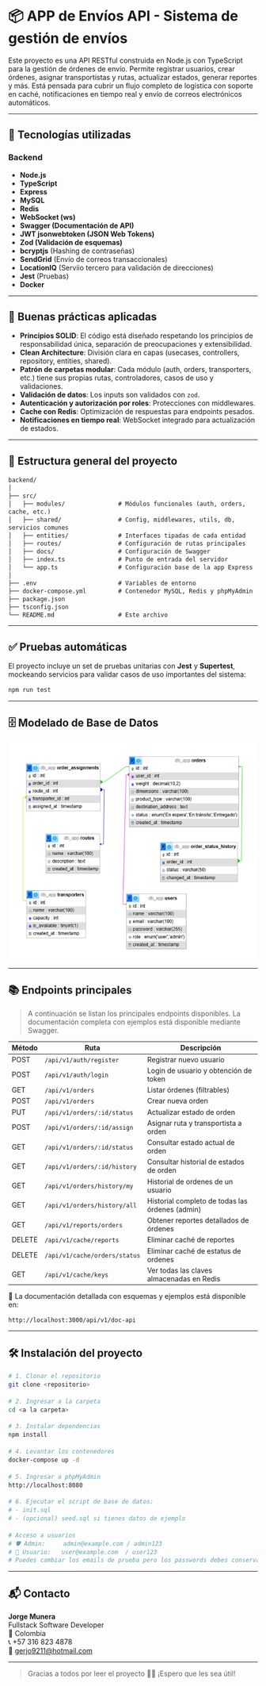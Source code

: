 # 📦 APP de Envíos API - Sistema de gestión de envíos

Este proyecto es una API RESTful construida en Node.js con TypeScript para la gestión de órdenes de envío. Permite registrar usuarios, crear órdenes, asignar transportistas y rutas, actualizar estados, generar reportes y más. Está pensada para cubrir un flujo completo de logística con soporte en caché, notificaciones en tiempo real y envío de correos electrónicos automáticos.

---

## 🚀 Tecnologías utilizadas

### Backend
- **Node.js**
- **TypeScript**
- **Express**
- **MySQL**
- **Redis**
- **WebSocket (ws)**
- **Swagger (Documentación de API)**
- **JWT jsonwebtoken (JSON Web Tokens)**
- **Zod (Validación de esquemas)**
- **bcryptjs** (Hashing de contraseñas)
- **SendGrid** (Envío de correos transaccionales)
- **LocationIQ** (Serviio tercero para validación de direcciones)
- **Jest** (Pruebas)
- **Docker**

---

## 🧰 Buenas prácticas aplicadas

- **Principios SOLID**: El código está diseñado respetando los principios de responsabilidad única, separación de preocupaciones y extensibilidad.
- **Clean Architecture**: División clara en capas (usecases, controllers, repository, entities, shared).
- **Patrón de carpetas modular**: Cada módulo (auth, orders, transporters, etc.) tiene sus propias rutas, controladores, casos de uso y validaciones.
- **Validación de datos**: Los inputs son validados con `zod`.
- **Autenticación y autorización por roles**: Protecciones con middlewares.
- **Cache con Redis**: Optimización de respuestas para endpoints pesados.
- **Notificaciones en tiempo real**: WebSocket integrado para actualización de estados.

---

## 🧱 Estructura general del proyecto

```
backend/
│
├── src/
│   ├── modules/               # Módulos funcionales (auth, orders, cache, etc.)
│   ├── shared/                # Config, middlewares, utils, db, servicios comunes
│   ├── entities/              # Interfaces tipadas de cada entidad
│   ├── routes/                # Configuración de rutas principales
│   ├── docs/                  # Configuración de Swagger
│   ├── index.ts               # Punto de entrada del servidor
│   └── app.ts                 # Configuración base de la app Express
│
├── .env                       # Variables de entorno
├── docker-compose.yml         # Contenedor MySQL, Redis y phpMyAdmin
├── package.json
├── tsconfig.json
└── README.md                  # Este archivo
```

---

## ✅ Pruebas automáticas

El proyecto incluye un set de pruebas unitarias con **Jest** y **Supertest**, mockeando servicios para validar casos de uso importantes del sistema:

```bash
npm run test
```

---

## 🗄️ Modelado de Base de Datos

![Modelo de base de datos](./modelado-db.png)

---

## 📚 Endpoints principales

> A continuación se listan los principales endpoints disponibles. La documentación completa con ejemplos está disponible mediante Swagger.

| Método | Ruta                             | Descripción                                        |
|--------|----------------------------------|----------------------------------------------------|
| POST   | `/api/v1/auth/register`         | Registrar nuevo usuario                            |
| POST   | `/api/v1/auth/login`            | Login de usuario y obtención de token              |
| GET    | `/api/v1/orders`                | Listar órdenes (filtrables)                        |
| POST   | `/api/v1/orders`                | Crear nueva orden                                  |
| PUT    | `/api/v1/orders/:id/status`     | Actualizar estado de orden                         |
| POST   | `/api/v1/orders/:id/assign`     | Asignar ruta y transportista a orden               |
| GET    | `/api/v1/orders/:id/status`     | Consultar estado actual de orden                   |
| GET    | `/api/v1/orders/:id/history`    | Consultar historial de estados de orden            |
| GET    | `/api/v1/orders/history/my`     | Historial de ordenes de un usuario                 |
| GET    | `/api/v1/orders/history/all`    | Historial completo de todas las órdenes (admin)    |
| GET    | `/api/v1/reports/orders`        | Obtener reportes detallados de órdenes             |
| DELETE | `/api/v1/cache/reports`         | Eliminar caché de reportes                         |
| DELETE | `/api/v1/cache/orders/status`   | Eliminar caché de estatus de ordenes               |
| GET    | `/api/v1/cache/keys`            | Ver todas las claves almacenadas en Redis          |

📄 La documentación detallada con esquemas y ejemplos está disponible en:

```
http://localhost:3000/api/v1/doc-api
```

---

## 🛠️ Instalación del proyecto

```bash
# 1. Clonar el repositorio
git clone <repositorio>

# 2. Ingresar a la carpeta
cd <a la carpeta>

# 3. Instalar dependencias
npm install

# 4. Levantar los contenedores
docker-compose up -d

# 5. Ingresar a phpMyAdmin
http://localhost:8080

# 6. Ejecutar el script de base de datos:
# - init.sql
# - (opcional) seed.sql si tienes datos de ejemplo

# Acceso a usuarios
# 🛡️ Admin:     admin@example.com / admin123
# 👤 Usuario:   user@example.com  / user123
# Puedes cambiar los emails de prueba pero los passwords debes conservarlos ya que se crean hasheados
```

---

## 📬 Contacto

**Jorge Munera**  
Fullstack Software Developer  
📍 Colombia  
📞 +57 316 823 4878  
📧 gerjo9211@hotmail.com  

---

> Gracias a todos por leer el proyecto 🙌🏼 ¡Espero que les sea útil!
